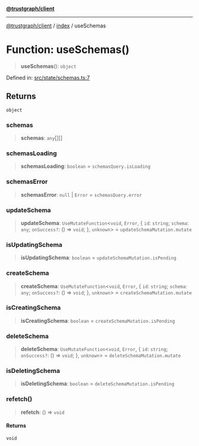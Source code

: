 [**@trustgraph/client**](../../README.md)

***

[@trustgraph/client](../../README.md) / [index](../README.md) / useSchemas

# Function: useSchemas()

> **useSchemas**(): `object`

Defined in: [src/state/schemas.ts:7](https://github.com/trustgraph-ai/trustgraph-ts-client/blob/edcc8c01cf9c2f58c76719d5d2aa7058546360d9/src/state/schemas.ts#L7)

## Returns

`object`

### schemas

> **schemas**: `any`[][]

### schemasLoading

> **schemasLoading**: `boolean` = `schemasQuery.isLoading`

### schemasError

> **schemasError**: `null` \| `Error` = `schemasQuery.error`

### updateSchema

> **updateSchema**: `UseMutateFunction`\<`void`, `Error`, \{ `id`: `string`; `schema`: `any`; `onSuccess?`: () => `void`; \}, `unknown`\> = `updateSchemaMutation.mutate`

### isUpdatingSchema

> **isUpdatingSchema**: `boolean` = `updateSchemaMutation.isPending`

### createSchema

> **createSchema**: `UseMutateFunction`\<`void`, `Error`, \{ `id`: `string`; `schema`: `any`; `onSuccess?`: () => `void`; \}, `unknown`\> = `createSchemaMutation.mutate`

### isCreatingSchema

> **isCreatingSchema**: `boolean` = `createSchemaMutation.isPending`

### deleteSchema

> **deleteSchema**: `UseMutateFunction`\<`void`, `Error`, \{ `id`: `string`; `onSuccess?`: () => `void`; \}, `unknown`\> = `deleteSchemaMutation.mutate`

### isDeletingSchema

> **isDeletingSchema**: `boolean` = `deleteSchemaMutation.isPending`

### refetch()

> **refetch**: () => `void`

#### Returns

`void`

